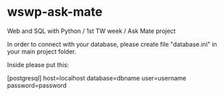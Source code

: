 # wswp-ask-mate
Web and SQL with Python / 1st TW week / Ask Mate project


In order to connect with your database, please create file "database.ini" in your main project folder.

Inside please put this:

[postgresql]
host=localhost
database=dbname
user=username
password=password
